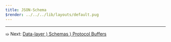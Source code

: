 ```yaml
---
title: JSON-Schema
$render: ../../../lib/layouts/default.pug
---
```


---

➯ Next: [Data-layer &rangle; Schemas &rangle; Protocol Buffers](./docs/validation/protobuf)
